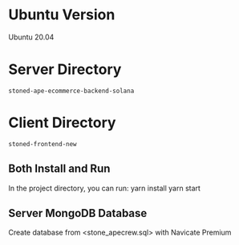 # Ubuntu Version
Ubuntu 20.04

# Server Directory
    stoned-ape-ecommerce-backend-solana

# Client Directory
    stoned-frontend-new

## Both Install and Run
In the project directory, you can run:
    yarn install
    yarn start

## Server MongoDB Database
Create database from <stone_apecrew.sql> with Navicate Premium

